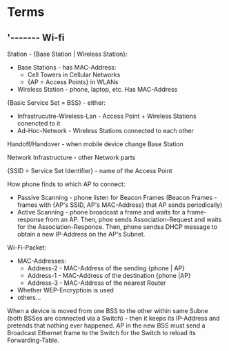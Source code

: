 # Terms

## '------- Wi-fi

Station - {Base Station | Wireless Station}:
- Base Stations - has MAC-Address:
    - Cell Towers in Cellular Networks
    - {AP = Access Points} in WLANs
- Wireless Station - phone, laptop, etc. Has MAC-Address

{Basic Service Set = BSS} - either:
- Infrastrucutre-Wireless-Lan - Access Point + Wireless Stations conencted to it
- Ad-Hoc-Network              - Wireless Stations connected to each other

Handoff/Handover - when mobile device change Base Station

Network Infrastructure - other Network parts

{SSID = Service Set Identifier} - name of the Access Point


How phone finds to which AP to connect:
- Passive Scanning - phone listen for Beacon Frames (Beacon Frames - frames with {AP's SSID, AP's MAC-Address} that AP sends periodically)
- Active Scanning - phone broadcast a frame and waits for a frame-response from an AP. Then, phoe sends Association-Request and waits for the Association-Responce. Then, phone sendsa DHCP message to obtain a new IP-Address on the AP's Subnet.

Wi-Fi-Packet:
- MAC-Addresses:
    - Address-2 - MAC-Address of the sending {phone | AP}
    - Address-1 - MAC-Address of the destination {phone |AP}
    - Address-3 - MAC-Address of the nearest Router
- Whether WEP-Encryptioin is used
- others...

When a device is moved from one BSS to the other within same Subne (both BSSes are connected via a Switch) - then it keeps its IP-Address and pretends that nothing ever happened. AP in the new BSS must send a Broadcast Ethernet frame to the Switch for the Switch to reload its Forwarding-Table.